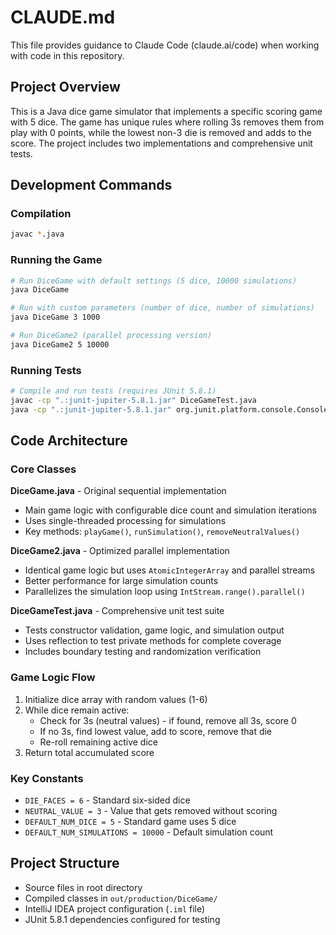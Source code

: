# CLAUDE.md

This file provides guidance to Claude Code (claude.ai/code) when working with code in this repository.

## Project Overview

This is a Java dice game simulator that implements a specific scoring game with 5 dice. The game has unique rules where rolling 3s removes them from play with 0 points, while the lowest non-3 die is removed and adds to the score. The project includes two implementations and comprehensive unit tests.

## Development Commands

### Compilation
```bash
javac *.java
```

### Running the Game
```bash
# Run DiceGame with default settings (5 dice, 10000 simulations)
java DiceGame

# Run with custom parameters (number of dice, number of simulations)
java DiceGame 3 1000

# Run DiceGame2 (parallel processing version)
java DiceGame2 5 10000
```

### Running Tests
```bash
# Compile and run tests (requires JUnit 5.8.1)
javac -cp ".:junit-jupiter-5.8.1.jar" DiceGameTest.java
java -cp ".:junit-jupiter-5.8.1.jar" org.junit.platform.console.ConsoleLauncher --class-path . --select-class DiceGameTest
```

## Code Architecture

### Core Classes

**DiceGame.java** - Original sequential implementation
- Main game logic with configurable dice count and simulation iterations
- Uses single-threaded processing for simulations
- Key methods: `playGame()`, `runSimulation()`, `removeNeutralValues()`

**DiceGame2.java** - Optimized parallel implementation  
- Identical game logic but uses `AtomicIntegerArray` and parallel streams
- Better performance for large simulation counts
- Parallelizes the simulation loop using `IntStream.range().parallel()`

**DiceGameTest.java** - Comprehensive unit test suite
- Tests constructor validation, game logic, and simulation output
- Uses reflection to test private methods for complete coverage
- Includes boundary testing and randomization verification

### Game Logic Flow
1. Initialize dice array with random values (1-6)
2. While dice remain active:
   - Check for 3s (neutral values) - if found, remove all 3s, score 0
   - If no 3s, find lowest value, add to score, remove that die
   - Re-roll remaining active dice
3. Return total accumulated score

### Key Constants
- `DIE_FACES = 6` - Standard six-sided dice
- `NEUTRAL_VALUE = 3` - Value that gets removed without scoring
- `DEFAULT_NUM_DICE = 5` - Standard game uses 5 dice
- `DEFAULT_NUM_SIMULATIONS = 10000` - Default simulation count

## Project Structure
- Source files in root directory
- Compiled classes in `out/production/DiceGame/`
- IntelliJ IDEA project configuration (`.iml` file)
- JUnit 5.8.1 dependencies configured for testing